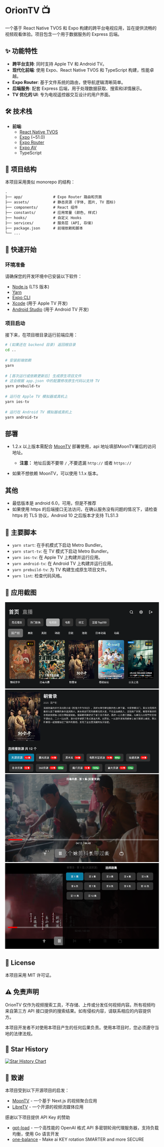 # OrionTV 📺

一个基于 React Native TVOS 和 Expo 构建的跨平台电视应用，旨在提供流畅的视频观看体验。项目包含一个用于数据服务的 Express 后端。

## ✨ 功能特性

- **跨平台支持**: 同时支持 Apple TV 和 Android TV。
- **现代化前端**: 使用 Expo、React Native TVOS 和 TypeScript 构建，性能卓越。
- **Expo Router**: 基于文件系统的路由，使导航逻辑清晰简单。
- **后端服务**: 配套 Express 后端，用于处理数据获取、搜索和详情展示。
- **TV 优化的 UI**: 专为电视遥控器交互设计的用户界面。

## 🛠️ 技术栈

- **前端**:
  - [React Native TVOS](https://github.com/react-native-tvos/react-native-tvos)
  - [Expo](https://expo.dev/) (~51.0)
  - [Expo Router](https://docs.expo.dev/router/introduction/)
  - [Expo AV](https://docs.expo.dev/versions/latest/sdk/av/)
  - TypeScript

## 📂 项目结构

本项目采用类似 monorepo 的结构：

```
.
├── app/              # Expo Router 路由和页面
├── assets/           # 静态资源 (字体, 图片, TV 图标)
├── components/       # React 组件
├── constants/        # 应用常量 (颜色, 样式)
├── hooks/            # 自定义 Hooks
├── services/         # 服务层 (API, 存储)
├── package.json      # 前端依赖和脚本
└── ...
```

## 🚀 快速开始

### 环境准备

请确保您的开发环境中已安装以下软件：

- [Node.js](https://nodejs.org/) (LTS 版本)
- [Yarn](https://yarnpkg.com/)
- [Expo CLI](https://docs.expo.dev/get-started/installation/)
- [Xcode](https://developer.apple.com/xcode/) (用于 Apple TV 开发)
- [Android Studio](https://developer.android.com/studio) (用于 Android TV 开发)

### 项目启动

接下来，在项目根目录运行前端应用：

```sh
# (如果还在 backend 目录) 返回根目录
cd ..

# 安装前端依赖
yarn

# [首次运行或依赖更新后] 生成原生项目文件
# 这会根据 app.json 中的配置修改原生代码以支持 TV
yarn prebuild-tv

# 运行在 Apple TV 模拟器或真机上
yarn ios-tv

# 运行在 Android TV 模拟器或真机上
yarn android-tv
```

## 部署

- 1.2.x 以上版本需配合 [MoonTV](https://github.com/senshinya/MoonTV) 部署使用，api 地址填部MoonTV署后的访问地址。

  - **注意：** 地址后面不要带 `/` ,不要遗漏 `http://` 或者 `https://` 

- 如果不想依赖 MoonTV，可以使用 1.1.x 版本。

## 其他

- 最低版本是 android 6.0，可用，但是不推荐
- 如果使用 https 的后端接口无法访问，在确认服务没有问题的情况下，请检查 https 的 TLS 协议，Android 10 之后版本才支持 TLS1.3

## 📜 主要脚本

- `yarn start`: 在手机模式下启动 Metro Bundler。
- `yarn start-tv`: 在 TV 模式下启动 Metro Bundler。
- `yarn ios-tv`: 在 Apple TV 上构建并运行应用。
- `yarn android-tv`: 在 Android TV 上构建并运行应用。
- `yarn prebuild-tv`: 为 TV 构建生成原生项目文件。
- `yarn lint`: 检查代码风格。

## 📸 应用截图

![首页界面](screenshot/image.png)
![视频播放](screenshot/image2.png)
![搜索界面](screenshot/image3.png)
![详情页面](screenshot/image1.png)

## 📝 License

本项目采用 MIT 许可证。

## ⚠️ 免责声明

OrionTV 仅作为视频搜索工具，不存储、上传或分发任何视频内容。所有视频均来自第三方 API 接口提供的搜索结果。如有侵权内容，请联系相应的内容提供方。

本项目开发者不对使用本项目产生的任何后果负责。使用本项目时，您必须遵守当地的法律法规。

## 🌟 Star History

[![Star History Chart](https://api.star-history.com/svg?repos=zimplexing/OrionTV&type=Date)](https://www.star-history.com/#zimplexing/OrionTV&Date)

## 🙏 致谢

本项目受到以下开源项目的启发：

- [MoonTV](https://github.com/senshinya/MoonTV) - 一个基于 Next.js 的视频聚合应用
- [LibreTV](https://github.com/LibreSpark/LibreTV) - 一个开源的视频流媒体应用

感谢以下项目提供 API Key 的赞助

- [gpt-load](https://github.com/tbphp/gpt-load) - 一个高性能的 OpenAI 格式 API 多密钥轮询代理服务器，支持负载均衡，使用 Go 语言开发
- [one-balance](https://github.com/glidea/one-balance) - Make ai KEY rotation SMARTER and more SECURE
